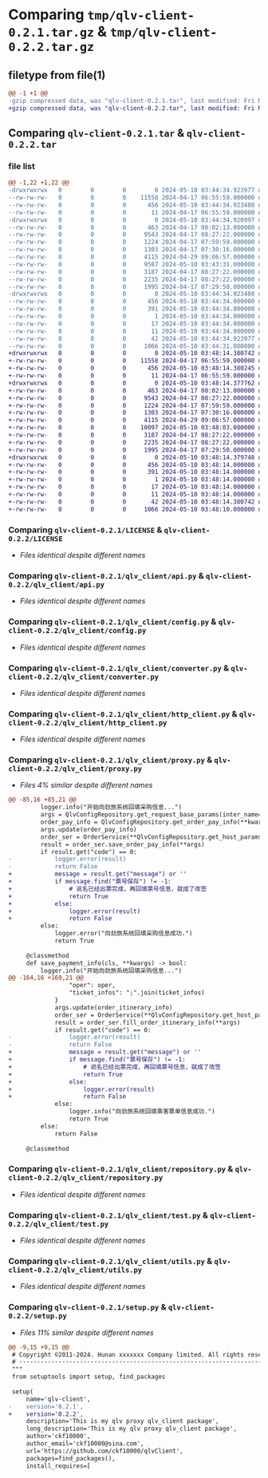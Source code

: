 # Comparing `tmp/qlv-client-0.2.1.tar.gz` & `tmp/qlv-client-0.2.2.tar.gz`

## filetype from file(1)

```diff
@@ -1 +1 @@
-gzip compressed data, was "qlv-client-0.2.1.tar", last modified: Fri May 10 03:44:34 2024, max compression
+gzip compressed data, was "qlv-client-0.2.2.tar", last modified: Fri May 10 03:48:14 2024, max compression
```

## Comparing `qlv-client-0.2.1.tar` & `qlv-client-0.2.2.tar`

### file list

```diff
@@ -1,22 +1,22 @@
-drwxrwxrwx   0        0        0        0 2024-05-10 03:44:34.923977 qlv-client-0.2.1/
--rw-rw-rw-   0        0        0    11558 2024-04-17 06:55:59.000000 qlv-client-0.2.1/LICENSE
--rw-rw-rw-   0        0        0      456 2024-05-10 03:44:34.923480 qlv-client-0.2.1/PKG-INFO
--rw-rw-rw-   0        0        0       11 2024-04-17 06:55:59.000000 qlv-client-0.2.1/README.md
-drwxrwxrwx   0        0        0        0 2024-05-10 03:44:34.920997 qlv-client-0.2.1/qlv_client/
--rw-rw-rw-   0        0        0      463 2024-04-17 08:02:13.000000 qlv-client-0.2.1/qlv_client/__init__.py
--rw-rw-rw-   0        0        0     9543 2024-04-17 08:27:22.000000 qlv-client-0.2.1/qlv_client/api.py
--rw-rw-rw-   0        0        0     1224 2024-04-17 07:59:59.000000 qlv-client-0.2.1/qlv_client/config.py
--rw-rw-rw-   0        0        0     1303 2024-04-17 07:30:16.000000 qlv-client-0.2.1/qlv_client/converter.py
--rw-rw-rw-   0        0        0     4115 2024-04-29 09:06:57.000000 qlv-client-0.2.1/qlv_client/http_client.py
--rw-rw-rw-   0        0        0     9587 2024-05-10 03:43:31.000000 qlv-client-0.2.1/qlv_client/proxy.py
--rw-rw-rw-   0        0        0     3187 2024-04-17 08:27:22.000000 qlv-client-0.2.1/qlv_client/repository.py
--rw-rw-rw-   0        0        0     2235 2024-04-17 08:27:22.000000 qlv-client-0.2.1/qlv_client/test.py
--rw-rw-rw-   0        0        0     1995 2024-04-17 07:29:50.000000 qlv-client-0.2.1/qlv_client/utils.py
-drwxrwxrwx   0        0        0        0 2024-05-10 03:44:34.923480 qlv-client-0.2.1/qlv_client.egg-info/
--rw-rw-rw-   0        0        0      456 2024-05-10 03:44:34.000000 qlv-client-0.2.1/qlv_client.egg-info/PKG-INFO
--rw-rw-rw-   0        0        0      391 2024-05-10 03:44:34.000000 qlv-client-0.2.1/qlv_client.egg-info/SOURCES.txt
--rw-rw-rw-   0        0        0        1 2024-05-10 03:44:34.000000 qlv-client-0.2.1/qlv_client.egg-info/dependency_links.txt
--rw-rw-rw-   0        0        0       17 2024-05-10 03:44:34.000000 qlv-client-0.2.1/qlv_client.egg-info/requires.txt
--rw-rw-rw-   0        0        0       11 2024-05-10 03:44:34.000000 qlv-client-0.2.1/qlv_client.egg-info/top_level.txt
--rw-rw-rw-   0        0        0       42 2024-05-10 03:44:34.923977 qlv-client-0.2.1/setup.cfg
--rw-rw-rw-   0        0        0     1066 2024-05-10 03:44:31.000000 qlv-client-0.2.1/setup.py
+drwxrwxrwx   0        0        0        0 2024-05-10 03:48:14.380742 qlv-client-0.2.2/
+-rw-rw-rw-   0        0        0    11558 2024-04-17 06:55:59.000000 qlv-client-0.2.2/LICENSE
+-rw-rw-rw-   0        0        0      456 2024-05-10 03:48:14.380245 qlv-client-0.2.2/PKG-INFO
+-rw-rw-rw-   0        0        0       11 2024-04-17 06:55:59.000000 qlv-client-0.2.2/README.md
+drwxrwxrwx   0        0        0        0 2024-05-10 03:48:14.377762 qlv-client-0.2.2/qlv_client/
+-rw-rw-rw-   0        0        0      463 2024-04-17 08:02:13.000000 qlv-client-0.2.2/qlv_client/__init__.py
+-rw-rw-rw-   0        0        0     9543 2024-04-17 08:27:22.000000 qlv-client-0.2.2/qlv_client/api.py
+-rw-rw-rw-   0        0        0     1224 2024-04-17 07:59:59.000000 qlv-client-0.2.2/qlv_client/config.py
+-rw-rw-rw-   0        0        0     1303 2024-04-17 07:30:16.000000 qlv-client-0.2.2/qlv_client/converter.py
+-rw-rw-rw-   0        0        0     4115 2024-04-29 09:06:57.000000 qlv-client-0.2.2/qlv_client/http_client.py
+-rw-rw-rw-   0        0        0    10097 2024-05-10 03:48:03.000000 qlv-client-0.2.2/qlv_client/proxy.py
+-rw-rw-rw-   0        0        0     3187 2024-04-17 08:27:22.000000 qlv-client-0.2.2/qlv_client/repository.py
+-rw-rw-rw-   0        0        0     2235 2024-04-17 08:27:22.000000 qlv-client-0.2.2/qlv_client/test.py
+-rw-rw-rw-   0        0        0     1995 2024-04-17 07:29:50.000000 qlv-client-0.2.2/qlv_client/utils.py
+drwxrwxrwx   0        0        0        0 2024-05-10 03:48:14.379748 qlv-client-0.2.2/qlv_client.egg-info/
+-rw-rw-rw-   0        0        0      456 2024-05-10 03:48:14.000000 qlv-client-0.2.2/qlv_client.egg-info/PKG-INFO
+-rw-rw-rw-   0        0        0      391 2024-05-10 03:48:14.000000 qlv-client-0.2.2/qlv_client.egg-info/SOURCES.txt
+-rw-rw-rw-   0        0        0        1 2024-05-10 03:48:14.000000 qlv-client-0.2.2/qlv_client.egg-info/dependency_links.txt
+-rw-rw-rw-   0        0        0       17 2024-05-10 03:48:14.000000 qlv-client-0.2.2/qlv_client.egg-info/requires.txt
+-rw-rw-rw-   0        0        0       11 2024-05-10 03:48:14.000000 qlv-client-0.2.2/qlv_client.egg-info/top_level.txt
+-rw-rw-rw-   0        0        0       42 2024-05-10 03:48:14.380742 qlv-client-0.2.2/setup.cfg
+-rw-rw-rw-   0        0        0     1066 2024-05-10 03:48:10.000000 qlv-client-0.2.2/setup.py
```

### Comparing `qlv-client-0.2.1/LICENSE` & `qlv-client-0.2.2/LICENSE`

 * *Files identical despite different names*

### Comparing `qlv-client-0.2.1/qlv_client/api.py` & `qlv-client-0.2.2/qlv_client/api.py`

 * *Files identical despite different names*

### Comparing `qlv-client-0.2.1/qlv_client/config.py` & `qlv-client-0.2.2/qlv_client/config.py`

 * *Files identical despite different names*

### Comparing `qlv-client-0.2.1/qlv_client/converter.py` & `qlv-client-0.2.2/qlv_client/converter.py`

 * *Files identical despite different names*

### Comparing `qlv-client-0.2.1/qlv_client/http_client.py` & `qlv-client-0.2.2/qlv_client/http_client.py`

 * *Files identical despite different names*

### Comparing `qlv-client-0.2.1/qlv_client/proxy.py` & `qlv-client-0.2.2/qlv_client/proxy.py`

 * *Files 4% similar despite different names*

```diff
@@ -85,16 +85,21 @@
         logger.info("开始向劲旅系统回填采购信息...")
         args = QlvConfigRepository.get_request_base_params(inter_name="save_order_pay_info")
         order_pay_info = QlvConfigRepository.get_order_pay_info(**kwargs)
         args.update(order_pay_info)
         order_ser = OrderService(**QlvConfigRepository.get_host_params())
         result = order_ser.save_order_pay_info(**args)
         if result.get("code") == 0:
-            logger.error(result)
-            return False
+            message = result.get("message") or ''
+            if message.find("票号保存") != -1:
+                # 说名已经出票完成，再回填票号信息，就成了改签
+                return True
+            else:
+                logger.error(result)
+                return False
         else:
             logger.error("向劲旅系统回填采购信息成功.")
             return True
 
     @classmethod
     def save_payment_info(cls, **kwargs) -> bool:
         logger.info("开始向劲旅系统回填采购信息...")
@@ -164,16 +169,21 @@
                 "oper": oper,
                 "ticket_infos": ";".join(ticket_infos)
             }
             args.update(order_itinerary_info)
             order_ser = OrderService(**QlvConfigRepository.get_host_params())
             result = order_ser.fill_order_itinerary_info(**args)
             if result.get("code") == 0:
-                logger.error(result)
-                return False
+                message = result.get("message") or ''
+                if message.find("票号保存") != -1:
+                    # 说名已经出票完成，再回填票号信息，就成了改签
+                    return True
+                else:
+                    logger.error(result)
+                    return False
             else:
                 logger.info("向劲旅系统回填乘客票单信息成功.")
                 return True
         else:
             return False
 
     @classmethod
```

### Comparing `qlv-client-0.2.1/qlv_client/repository.py` & `qlv-client-0.2.2/qlv_client/repository.py`

 * *Files identical despite different names*

### Comparing `qlv-client-0.2.1/qlv_client/test.py` & `qlv-client-0.2.2/qlv_client/test.py`

 * *Files identical despite different names*

### Comparing `qlv-client-0.2.1/qlv_client/utils.py` & `qlv-client-0.2.2/qlv_client/utils.py`

 * *Files identical despite different names*

### Comparing `qlv-client-0.2.1/setup.py` & `qlv-client-0.2.2/setup.py`

 * *Files 11% similar despite different names*

```diff
@@ -9,15 +9,15 @@
 # Copyright ©2011-2024. Hunan xxxxxxx Company limited. All rights reserved.
 # ---------------------------------------------------------------------------------------------------------
 """
 from setuptools import setup, find_packages
 
 setup(
     name='qlv-client',
-    version='0.2.1',
+    version='0.2.2',
     description='This is my qlv proxy qlv_client package',
     long_description='This is my qlv proxy qlv_client package',
     author='ckf10000',
     author_email='ckf10000@sina.com',
     url='https://github.com/ckf10000/qlvClient',
     packages=find_packages(),
     install_requires=[
```

